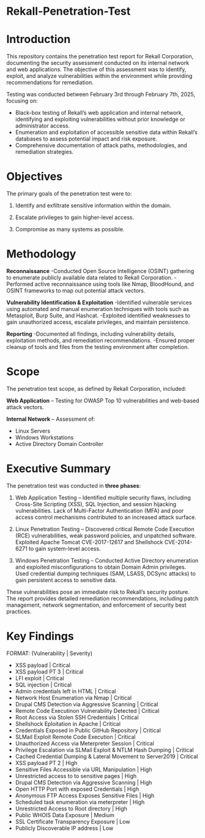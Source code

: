 # Rekall-Penetration-Test
# Introduction
This repository contains the penetration test report for Rekall Corporation, documenting the security assessment conducted on its internal network and web applications. The objective of this assessment was to identify, exploit, and analyze vulnerabilities within the environment while providing recommendations for remediation.

Testing was conducted between February 3rd through February 7th, 2025, focusing on:
* Black-box testing of Rekall’s web application and internal network, identifying and exploiting vulnerabilities without prior knowledge or administrator access.
* Enumeration and exploitation of accessible sensitive data within Rekall’s databases to assess potential impact and risk exposure.
* Comprehensive documentation of attack paths, methodologies, and remediation strategies.
# Objectives
The primary goals of the penetration test were to:

1. Identify and exfiltrate sensitive information within the domain.

2. Escalate privileges to gain higher-level access.

3. Compromise as many systems as possible.

# Methodology
**Reconnaissance**
-Conducted Open Source Intelligence (OSINT) gathering to enumerate publicly available data related to Rekall Corporation.
-Performed active reconnaissance using tools like Nmap, BloodHound, and OSINT frameworks to map out potential attack vectors.

**Vulnerability Identification & Exploitation**
-Identified vulnerable services using automated and manual enumeration techniques with tools such as Metasploit, Burp Suite, and Hashcat.
-Exploited identified weaknesses to gain unauthorized access, escalate privileges, and maintain persistence.

**Reporting**
-Documented all findings, including vulnerability details, exploitation methods, and remediation recommendations.
-Ensured proper cleanup of tools and files from the testing environment after completion.
# Scope
The penetration test scope, as defined by Rekall Corporation, included:

**Web Application** – Testing for OWASP Top 10 vulnerabilities and web-based attack vectors.

**Internal Network** – Assessment of:
  * Linux Servers
  * Windows Workstations
  * Active Directory Domain Controller
# Executive Summary
The penetration test was conducted in **three phases**:

1. Web Application Testing – Identified multiple security flaws, including Cross-Site Scripting (XSS), SQL Injection, and session hijacking vulnerabilities. Lack of Multi-Factor Authentication (MFA) and poor access control mechanisms contributed to an increased attack surface.

2. Linux Penetration Testing – Discovered critical Remote Code Execution (RCE) vulnerabilities, weak password policies, and unpatched software. Exploited Apache Tomcat CVE-2017-12617 and Shellshock CVE-2014-6271 to gain system-level access.

3. Windows Penetration Testing – Conducted Active Directory enumeration and exploited misconfigurations to obtain Domain Admin privileges. Used credential dumping techniques (SAM, LSASS, DCSync attacks) to gain persistent access to sensitive data.

These vulnerabilities pose an immediate risk to Rekall’s security posture. The report provides detailed remediation recommendations, including patch management, network segmentation, and enforcement of security best practices.

# Key Findings
FORMAT: (Vulnerability | Severity)

* XSS payload | Critical
* XSS payload PT 3 | Critical
* LFI exploit | Critical
* SQL injection | Critical
* Admin credentials left in HTML | Critical
* Network Host Enumeration via Nmap | Critical
* Drupal CMS Detection via Aggressive Scanning | Critical
* Remote Code Executinon Vulnerability Detected | Critical
* Root Access via Stolen SSH Credentials | Critical
* Shellshock Eploitation in Apache | Critical
* Credentials Exposed in Public GitHub Repository | Critical
* SLMail Exploit Remote Code Execution | Critical
* Unauthorized Access via Meterpreter Session | Critical
* Privilege Escalation via SLMail Exploit & NTLM Hash Dumping | Critical
* Cached Credential Dumping & Lateral Movement to Server2019 | Critical
* XSS payload PT 2 | High
* Sensitive Files Accessible via URL Manipulation | High
* Unrestricted access to to sensitive pages | High
* Drupal CMS Detection via Aggressive Scanning | High
* Open HTTP Port with exposed Credentials | High
* Anonymous FTP Access Exposes Sensitive Files | High
* Scheduled task enumeration via meterpreter | High
* Unrestricted Access to Root directory | High
* Public WHOIS Data Exposure | Medium
* SSL Certificate Transparency Exposure | Low
* Publicly Discoverable IP address | Low
